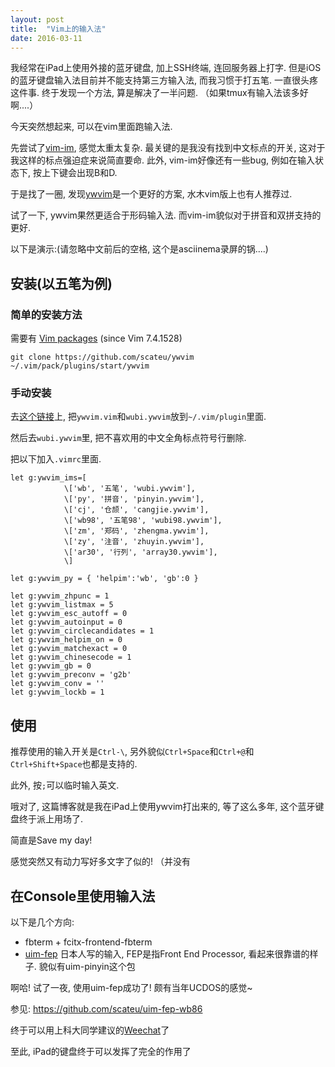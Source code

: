 ```yaml
---
layout: post
title:  "Vim上的输入法"
date: 2016-03-11
---
```


我经常在iPad上使用外接的蓝牙键盘, 加上SSH终端, 连回服务器上打字. 
但是iOS的蓝牙键盘输入法目前并不能支持第三方输入法, 而我习惯于打五笔. 一直很头疼这件事. 终于发现一个方法, 算是解决了一半问题. 
（如果tmux有输入法该多好啊....）

今天突然想起来, 可以在vim里面跑输入法. 

先尝试了[vim-im](http://vimim.googlecode.com/svn/vimim/vimim.html), 感觉太重太复杂. 最关键的是我没有找到中文标点的开关, 这对于我这样的标点强迫症来说简直要命. 
此外, vim-im好像还有一些bug, 例如在输入状态下, 按上下键会出现B和D. 

于是找了一圈, 发现[ywvim](http://www.vim.org/scripts/script.php?script_id=2662)是一个更好的方案, 水木vim版上也有人推荐过. 

试了一下, ywvim果然更适合于形码输入法. 而vim-im貌似对于拼音和双拼支持的更好. 

以下是演示:(请忽略中文前后的空格, 这个是asciinema录屏的锅....)

<script type="text/javascript" src="https://asciinema.org/a/11wkqm84agova88xx5du9jfiq.js" id="asciicast-11wkqm84agova88xx5du9jfiq" async></script>

## 安装(以五笔为例)

### 简单的安装方法

需要有 [Vim packages](http://vimhelp.appspot.com/repeat.txt.html#packages) (since Vim 7.4.1528)

    git clone https://github.com/scateu/ywvim ~/.vim/pack/plugins/start/ywvim

### 手动安装

去[这个链接](http://www.vim.org/scripts/script.php?script_id=2662)上, 把`ywvim.vim`和`wubi.ywvim`放到`~/.vim/plugin`里面. 

然后去`wubi.ywvim`里, 把不喜欢用的中文全角标点符号行删除. 


把以下加入`.vimrc`里面. 

```
let g:ywvim_ims=[
            \['wb', '五笔', 'wubi.ywvim'],
            \['py', '拼音', 'pinyin.ywvim'],
            \['cj', '仓颉', 'cangjie.ywvim'],
            \['wb98', '五笔98', 'wubi98.ywvim'],
            \['zm', '郑码', 'zhengma.ywvim'],
            \['zy', '注音', 'zhuyin.ywvim'],
            \['ar30', '行列', 'array30.ywvim'],
            \]

let g:ywvim_py = { 'helpim':'wb', 'gb':0 }

let g:ywvim_zhpunc = 1
let g:ywvim_listmax = 5
let g:ywvim_esc_autoff = 0
let g:ywvim_autoinput = 0
let g:ywvim_circlecandidates = 1
let g:ywvim_helpim_on = 0
let g:ywvim_matchexact = 0
let g:ywvim_chinesecode = 1
let g:ywvim_gb = 0
let g:ywvim_preconv = 'g2b'
let g:ywvim_conv = ''
let g:ywvim_lockb = 1 
```


## 使用

推荐使用的输入开关是`Ctrl-\`, 另外貌似`Ctrl+Space`和`Ctrl+@`和`Ctrl+Shift+Space`也都是支持的. 

此外, 按`;`可以临时输入英文. 



哦对了, 这篇博客就是我在iPad上使用ywvim打出来的, 等了这么多年, 这个蓝牙键盘终于派上用场了. 

简直是Save my day!

感觉突然又有动力写好多文字了似的! （并没有


## 在Console里使用输入法

以下是几个方向:

 - fbterm + fcitx-frontend-fbterm
 - [uim-fep](https://github.com/uim/uim/wiki/WhatsUim) 日本人写的输入, FEP是指Front End Processor, 看起来很靠谱的样子. 貌似有uim-pinyin这个包


啊哈! 试了一夜, 使用uim-fep成功了! 颇有当年UCDOS的感觉~

参见: <https://github.com/scateu/uim-fep-wb86>

终于可以用上科大同学建议的[Weechat](https://bbs.ustclug.org/t/irc-weechat-glowing-bear/23)了

至此, iPad的键盘终于可以发挥了完全的作用了
